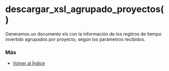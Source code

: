# descargar_xsl_agrupado_proyectos()

Generamos un documento xls con la información de los regitros de tiempo invertido agrupados por proyecto, según los parámetros recibidos. 

### Más

  * [Volver al Índice](./index.md)
